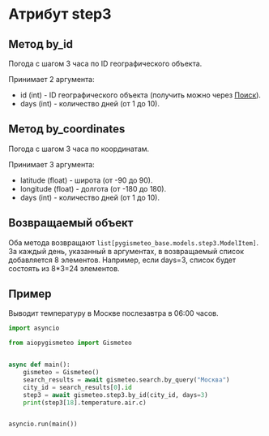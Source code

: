 # Атрибут step3

## Метод by_id

Погода с шагом 3 часа по ID географического объекта.

Принимает 2 аргумента:

- id (int) - ID географического объекта (получить можно через [Поиск](search.md)).
- days (int) - количество дней (от 1 до 10).

## Метод by_coordinates

Погода с шагом 3 часа по координатам.

Принимает 3 аргумента:

- latitude (float) - широта (от -90 до 90).
- longitude (float) - долгота (от -180 до 180).
- days (int) - количество дней (от 1 до 10).

## Возвращаемый объект

Оба метода возвращают `list[pygismeteo_base.models.step3.ModelItem]`. За каждый день, указанный в аргументах, в возвращаемый список добавляется 8 элементов. Например, если days=3, список будет состоять из 8\*3=24 элементов.

## Пример

Выводит температуру в Москве послезавтра в 06:00 часов.

```python
import asyncio

from aiopygismeteo import Gismeteo


async def main():
    gismeteo = Gismeteo()
    search_results = await gismeteo.search.by_query("Москва")
    city_id = search_results[0].id
    step3 = await gismeteo.step3.by_id(city_id, days=3)
    print(step3[18].temperature.air.c)


asyncio.run(main())
```
